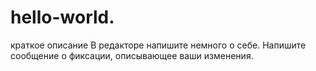 # hello-world.
краткое описание
В редакторе напишите немного о себе.
Напишите сообщение о фиксации, описывающее ваши изменения.
